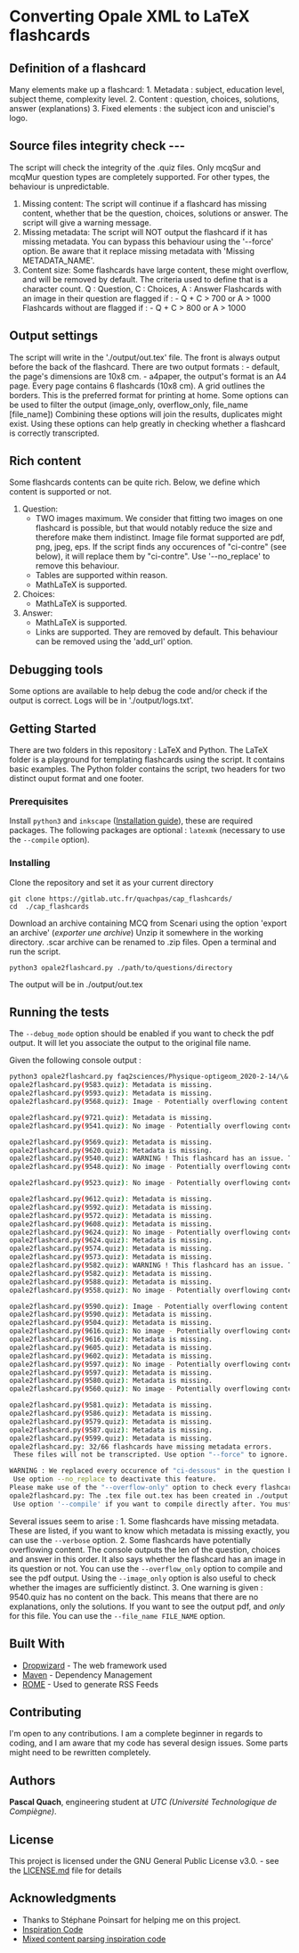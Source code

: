 # Converting Opale XML to LaTeX flashcards

## Definition of a flashcard
Many elements make up a flashcard:
    1. Metadata : subject, education level, subject theme, complexity level.
    2. Content : question, choices, solutions, answer (explanations)
    3. Fixed elements : the subject icon and unisciel's logo. 

## Source files integrity check ---
The script will check the integrity of the .quiz files. 
Only mcqSur and mcqMur question types are completely supported.
For other types, the behaviour is unpredictable. 
1. Missing content:
    The script will continue if a flashcard has missing content,
    whether that be the question, choices, solutions or answer. 
    The script will give a warning message. 
2. Missing metadata:
    The script will NOT output the flashcard if it has missing metadata.
    You can bypass this behaviour using the '--force' option.
    Be aware that it replace missing metadata with 'Missing METADATA_NAME'. 
3. Content size:
    Some flashcards have large content, these might overflow,
    and will be removed by default. 
    The criteria used to define that is a character count. 
    Q : Question, C : Choices, A : Answer
    Flashcards with an image in their question are flagged if :
        - Q + C > 700 or A > 1000
    Flashcards without are flagged if :
        - Q + C > 800 or A > 1000

## Output settings
The script will write in the './output/out.tex' file. 
The front is always output before the back of the flashcard. 
There are two output formats : 
    - default, the page's dimensions are 10x8 cm. 
    - a4paper, the output's format is an A4 page.
    Every page contains 6 flashcards (10x8 cm).
    A grid outlines the borders. 
    This is the preferred format for printing at home.
Some options can be used to filter the output (image_only, overflow_only, file_name [file_name])
Combining these options will join the results, duplicates might exist.
Using these options can help greatly in checking whether a flashcard is correctly transcripted.

## Rich content
Some flashcards contents can be quite rich. 
Below, we define which content is supported or not.
1. Question:
    - TWO images maximum. We consider that fitting two images on one flashcard
    is possible, but that would notably reduce the size and therefore make
    them indistinct. Image file format supported are pdf, png, jpeg, eps.
    If the script finds any occurences of "ci-contre" (see below), it will replace 
    them by "ci-contre". Use '--no_replace' to remove this behaviour.
    - Tables are supported within reason. 
    - MathLaTeX is supported.
2. Choices:
    - MathLaTeX is supported.
3. Answer:
    - MathLaTeX is supported.
    - Links are supported. They are removed by default. 
    This behaviour can be removed using the 'add_url' option.

## Debugging tools
Some options are available to help debug the code and/or check if the output
is correct. 
Logs will be in './output/logs.txt'. 

## Getting Started

There are two folders in this repository : LaTeX and Python. 
The LaTeX folder is a playground for templating flashcards using the script. It contains basic examples.
The Python folder contains the script, two headers for two distinct ouput format and one footer.

### Prerequisites

Install `python3` and `inkscape` ([Installation guide](https://wiki.inkscape.org/wiki/index.php/Installing_Inkscape)), these are required packages.
The following packages are optional : `latexmk` (necessary to use the `--compile` option).

### Installing

Clone the repository and set it as your current directory

```
git clone https://gitlab.utc.fr/quachpas/cap_flashcards/
cd  ./cap_flashcards
```
Download an archive containing MCQ from Scenari using the option 'export an archive' (_exporter une archive_)
Unzip it somewhere in the working directory. .scar archive can be renamed to .zip files.
Open a terminal and run the script.

```
python3 opale2flashcard.py ./path/to/questions/directory
```

The output will be in ./output/out.tex

## Running the tests

The `--debug_mode` option should be enabled if you want to check the pdf output. It will let you associate the output to the original file name.

Given the following console output : 
```sh
python3 opale2flashcard.py faq2sciences/Physique-optigeom_2020-2-14/\&
opale2flashcard.py(9583.quiz): Metadata is missing.
opale2flashcard.py(9593.quiz): Metadata is missing.
opale2flashcard.py(9568.quiz): Image - Potentially overflowing content (Q, C, A): 445 100 1642

opale2flashcard.py(9721.quiz): Metadata is missing.
opale2flashcard.py(9541.quiz): No image - Potentially overflowing content (Q, C, A): 246 581 733

opale2flashcard.py(9569.quiz): Metadata is missing.
opale2flashcard.py(9620.quiz): Metadata is missing.
opale2flashcard.py(9540.quiz): WARNING ! This flashcard has an issue. There is nothing on the back.
opale2flashcard.py(9548.quiz): No image - Potentially overflowing content (Q, C, A): 255 624 831

opale2flashcard.py(9523.quiz): No image - Potentially overflowing content (Q, C, A): 215 133 1468

opale2flashcard.py(9612.quiz): Metadata is missing.
opale2flashcard.py(9592.quiz): Metadata is missing.
opale2flashcard.py(9572.quiz): Metadata is missing.
opale2flashcard.py(9608.quiz): Metadata is missing.
opale2flashcard.py(9624.quiz): No image - Potentially overflowing content (Q, C, A): 232 282 1348
opale2flashcard.py(9624.quiz): Metadata is missing.
opale2flashcard.py(9574.quiz): Metadata is missing.
opale2flashcard.py(9573.quiz): Metadata is missing.
opale2flashcard.py(9582.quiz): WARNING ! This flashcard has an issue. There is nothing on the back.
opale2flashcard.py(9582.quiz): Metadata is missing.
opale2flashcard.py(9588.quiz): Metadata is missing.
opale2flashcard.py(9558.quiz): No image - Potentially overflowing content (Q, C, A): 120 184 1185

opale2flashcard.py(9590.quiz): Image - Potentially overflowing content (Q, C, A): 414 68 1407
opale2flashcard.py(9590.quiz): Metadata is missing.
opale2flashcard.py(9504.quiz): Metadata is missing.
opale2flashcard.py(9616.quiz): No image - Potentially overflowing content (Q, C, A): 290 214 1541
opale2flashcard.py(9616.quiz): Metadata is missing.
opale2flashcard.py(9605.quiz): Metadata is missing.
opale2flashcard.py(9602.quiz): Metadata is missing.
opale2flashcard.py(9597.quiz): No image - Potentially overflowing content (Q, C, A): 984 461 1558
opale2flashcard.py(9597.quiz): Metadata is missing.
opale2flashcard.py(9580.quiz): Metadata is missing.
opale2flashcard.py(9560.quiz): No image - Potentially overflowing content (Q, C, A): 122 197 1118

opale2flashcard.py(9581.quiz): Metadata is missing.
opale2flashcard.py(9586.quiz): Metadata is missing.
opale2flashcard.py(9579.quiz): Metadata is missing.
opale2flashcard.py(9587.quiz): Metadata is missing.
opale2flashcard.py(9599.quiz): Metadata is missing.
opale2flashcard.py: 32/66 flashcards have missing metadata errors.
 These files will not be transcripted. Use option "--force" to ignore.

WARNING : We replaced every occurence of "ci-dessous" in the question by "ci-contre". If it was a mistake, please modify as necessary.
 Use option --no_replace to deactivate this feature.
Please make use of the "--overflow-only" option to check every flashcard for potential defects
opale2flashcard.py: The .tex file out.tex has been created in ./output directory. Compiling it will produce a pdf file containing all flashcards in the specified source directory.
 Use option '--compile' if you want to compile directly after. You must have latexmk installed.

```

Several issues seem to arise :
    1. Some flashcards have missing metadata. These are listed, if you want to know which metadata is missing exactly, you can use the `--verbose` option.
    2. Some flashcards have potentially overflowing content. The console outputs the len of the question, choices and answer in this order.
        It also says whether the flashcard has an image in its question or not. You can use the `--overflow_only` option to compile and see the pdf output.
        Using the `--image_only` option is also useful to check whether the images are sufficiently distinct.
    3. One warning is given : 9540.quiz has no content on the back. This means that there are no explanations, only the solutions. If you want
        to see the output pdf, and _only_ for this file. You can use the `--file_name FILE_NAME` option.

## Built With

* [Dropwizard](http://www.dropwizard.io/1.0.2/docs/) - The web framework used
* [Maven](https://maven.apache.org/) - Dependency Management
* [ROME](https://rometools.github.io/rome/) - Used to generate RSS Feeds

## Contributing

I'm open to any contributions. I am a complete beginner in regards to coding, and I am aware that my code has several design issues.
Some parts might need to be rewritten completely. 

## Authors

**Pascal Quach**, engineering student at _UTC (Université Technologique de Compiègne)_.

## License

This project is licensed under the GNU General Public License v3.0. - see the [LICENSE.md](LICENSE.md) file for details

## Acknowledgments

* Thanks to Stéphane Poinsart for helping me on this project. 
* [Inspiration Code](https://framagit.org/stephanep/amcexport)
* [Mixed content parsing inspiration code](https://stackoverflow.com/questions/24071072/iterate-over-both-text-and-elements-in-lxml-etree)

